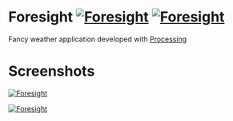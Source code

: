 # Foresight [![Foresight](https://img.shields.io/badge/lang-Java-lightgrey.svg)](https://www.java.com/en/) [![Foresight](https://img.shields.io/badge/license-MIT-blue.svg)](https://en.wikipedia.org/wiki/MIT_License)
Fancy weather application developed with [Processing](https://processing.org/)

# Screenshots

[![Foresight](http://i.imgur.com/IyhPBxs.png)]()

[![Foresight](http://i.imgur.com/v7jf4Wv.png)]()
